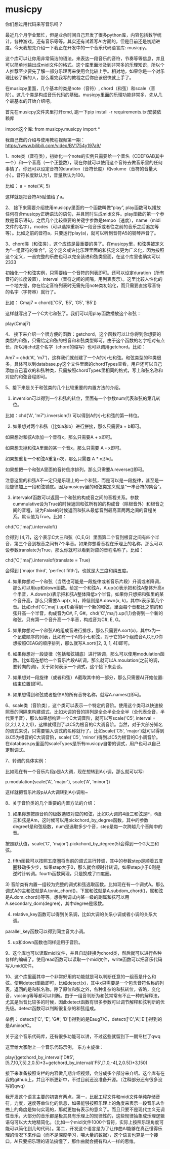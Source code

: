 # musicpy
你们想过用代码来写音乐吗？

最近几个月学业繁忙，但是业余时间自己开发了很多python库，内容包括数学统计，各种游戏，还有音乐等等。其实还有试着写AI方面的，但是目前还是初期进度。今天我想先介绍一下我正在开发中的一个音乐代码语言库: musicpy。

这个库可以让你用非常简洁的语法，来表达一段音乐的音符，节奏等等信息，并且可以简单地输出成midi文件的格式。这个库里面涉及到非常多的乐理知识，所以个人推荐至少要先了解一部分乐理再来使用会比较上手。相对地，如果你是一个对乐理比较了解的人，那么看完我写的教程之后你应该很快就上手了。

在musicpy里面，几个基本的类是note（音符）, chord（和弦）和scale（音阶）。这几个类是构成音乐代码的基础。musicpy里面的乐理功能非常多，先从几个最基本的开始介绍吧。

首先在musicpy文件夹里打开cmd, 跑一下pip install -r requirements.txt安装依赖库

import这个库: from musicpy.musicpy import *

我自己做的介绍与使用教程视频第一期：https://www.bilibili.com/video/BV1754y197a9/

1、note类（音符类），初始化一个note的实例只需要给一个音名（CDEFGAB其中一个）和一个音高（一个正整数），现在你就可以使用这个音符去做音乐里的任何事情了。你还可以设定音符的duration（音符长度）和volume（音符的音量大小）。音符长度默认为1，音量默认为100。

比如： a = note('A', 5)

这样就是把音符A5赋值给了a。

2、 接下来需要介绍使用musicpy里面的一个函数叫做“play”, play函数可以播放任何符合musicpy正确语法的语句，并且同时生成midi文件。play函数的第一个参数是音乐语句，之后几个比较重要的关键字参数是tempo（速度），name（midi文件的名字），modes（可以选择重新写一段音乐或者往之前的音乐之后追加等等）。比如之前的音符a，只要运行play(a)，就可以听到音符A5的钢琴声音了。

3、chord类（和弦类），这个应该是最重要的类了。在musicpy里，和弦类被定义为“一组音符的集合”，这个定义或许比乐理里面的和弦定义更为广义化，因为按照这个定义，一首完整的乐曲也可以完全装进和弦类里面，在这个库里也确实可以2333

初始化一个和弦实例，只需要给一个音符的列表即可。还可以设定duration（所有音符的长度设置），interval（音符之间的间隔，用列表表示）。这里比较人性化的一个地方是，你在给定音符列表时无需先用note类初始化，而只需要直接写音符的名字（字符串）就行了。

比如： Cmaj7 = chord(['C5', 'E5', 'G5', 'B5'])

这样就写出了一个C大七和弦了。我们可以用play函数播放这个和弦：

play(Cmaj7)

4、 接下来介绍一个很方便的函数：getchord，这个函数可以让你得到你想要的类型的和弦，只需给定和弦的根音和和弦类型即可。由于这个函数的名字相对有点长，所以用chd这个名字（chord的缩写）也可以调用getchord。比如：

Am7 = chd('A', 'm7')，这样我们就创建了一个A的小七和弦。和弦类型的种类很多，具体可以到database.py这个文件里面的chordTypes查看，用户还可以自己添加自己喜欢的和弦种类，只需按照chordTypes里相同的格式，写上和弦名称和对应的和弦音程即可。

5、接下来是关于和弦类的几个比较重要的内置方法的介绍。

1) inversion可以得到一个和弦的转位，里面有一个参数num代表和弦的第几转位。

比如：chd('A', 'm7').inversion(1) 可以得到A的小七和弦的第一转位。

2) 如果想对两个和弦（比如a和b）进行拼接，那么只需要a + b即可。

如果想对和弦A添加一个音符x，那么只需要A + x即可。

如果想去掉和弦A里面的某一个音x，那么只需要 A - x即可。

如果想重复一个和弦A重复n次，那么只需要 A * n即可。

如果想把一个和弦A里面的音符倒序排列，那么只需要A.reverse()即可。

注意这里的和弦A不一定只是乐理上的一个和弦，而是可以是一段旋律，甚至是一段旋律加上一段和弦铺底。因为musicpy里的和弦类定义就是“一串音符的集合”。

3) intervalof函数可以返回一个和弦的构成音之间的音程关系。参数cummulative设为True的时候返回和弦所有的的构成音（除根音外）和根音之间的音程，设为False的时候返回和弦从最低音到最高音两两之间的音程关系。默认值为True。比如：

chd('C','maj').intervalof()

会得到 [4,7]，这个表示C大三和弦（C,E,G）里面第二个音到根音之间有四个半音，第三个音到根音之间有7个半音。如果你想看音程在乐理上的名称，那么可以设参数translate为True，那么你就可以看到对应的音程名称了。比如：

chd('C','maj').intervalof(translate = True)

会得到 ['major third', 'perfect fifth']，也就是大三度和纯五度。

4) 如果你想对一个和弦（当然也可能是一段旋律或者音乐片段）升调或者降调，那么可以用up和down函数。给定一个和弦A，A.up(x)表示把和弦A整体升高x个半音，A.down(x)表示把和弦A整体降低x个半音。如果你只想把和弦里的某个音升高，那么只需要A.up(x, k)，降低则是A.down(x, k)，其中k表示第几个音。比如chd('C','maj').up(1)会得到一个新的和弦，里面每个音都比之前的和弦升高一个半音，构成音为C#, F, G#。chd('C','maj').up(1,1)会得到一个新的和弦，只有第一个音升高一个半音，构成音为C#, E, G。

5) 如果你想对一个和弦A的组成音进行排序，那么只需要A.sort(x)，其中x为一个记载顺序的列表，比如有一个A的小七和弦，对于它的4个组成音A,C,E,G你想按照CEAG的顺序排列，那么就写A.sort([2, 3, 1, 4])即可。

6) 如果你想对一段旋律（包括和弦铺底）进行转调，那么可以使用modulation函数。比如现在想给一个音乐片段A转调，那么就可以A.moulation(之前的调， 要转向的调)，关于如何表示一个调式，这个接下来会谈。

7) 如果想对一段旋律（或者和弦）A截取其中的一部分，那么只需要A[开始位置:结束位置]即可。

8) 如果想得到和弦或者旋律A的所有音符名称，就写A.names()即可。



6、scale类（音阶类），这个类可以表示一个特定的音阶。使用这个类可以快速按照音的间隔来构建调式，比如大调的音的排列是全全半全全全半（全代表全音，半代表半音），那么如果想构建一个C大调音阶，就可以写scale('C5', interval = [2,2,1,2,2,2,1])，这样就得到了以C5为根音的C大调音阶。当然，对于大部分知名的调式来说，只需要输入调式的名称就行了。比如scale('C5', 'major')就可以得到以C5为根音的C大调音阶，scale('C5', 'minor')得到以C5为根音的C小调音阶。在database.py里面的scaleTypes是所有musicpy自带的调式，用户也可以自己定制调式。

7、转调的具体实例：

比如现在有一个音乐片段p是A大调，现在想转到A小调，那么就可以写:

p.modulation(scale('A', 'major'), scale('A', 'minor'))

这样就把音乐片段p从A大调转到A小调啦~

8、关于音阶类的几个重要的内置方法的介绍：

1) 如果你想按照音阶的级数选取对应的和弦，比如C大调的4级三和弦是F，6级三和弦是Am，这时候可以用pickchord_by_degree函数，其中的参数degree1是和弦级数，num是选取多少个音，step是每一次跨越几个音阶中的音。

按照默认值，scale('C', 'major').pickchord_by_degree(5)会得到一个G大三和弦。

2) fifth函数可以按照五度圈将当前的调式进行转调，其中的参数step是顺着五度圈移动多少步，如果step大于0，那么就会顺时针转调，如果step小于0则是逆时针转调。fourth函数同理，只是换成了四度圈。

3) 音阶类有内置一组较为完整的调式和弦选取函数。比如现在有一个调式A。那么调式A的主和弦就是A.tonic_chord()，下属和弦就是A.subdom_chord()，属和弦是A.dom_chord()等等。想得到调式内某一级的副属和弦可以用A.secondary_dom(degree)，其中degree是级数。

4) relative_key函数可以得到关系调，比如大调的关系小调或者小调的关系大调。

parallel_key函数可以得到同主音大小调。

5) up和down函数也同样适用于音阶。

9、这个库也可以读取midi文件，并且自动转换为chord类，然后就可以进行各种各样的编辑了。使用read函数可以读取一个midi文件，write函数可以把音乐代码写入midi文件。

10、这个库里面其中一个非常好用的功能就是可以判断任意的一组音是什么和弦。使用detect函数即可，比如detect(x)，其中x只需要是一个包含音符名称的列表，返回的是和弦名称。除了原位和弦之外，各种复杂的和弦转位，省略，变化音，voicing等等都可以判断。由于一组音判断为和弦常常有不止一种的解释法，尤其是当音比较多的时候，因此detect函数有很多参数可以调节解释和弦判断的优先级。detect函数可以判断很复杂的和弦组成。

举例： detect(['C', 'E', 'G#', 'D'])得到的是Eaug7/C，detect(['C','A','E'])得到的是Aminor/C。

关于这个音乐代码库，还有很多功能可以讲，不过这些就留到下一期专栏了qwq

这里给大家附上一个音乐代码示例，
东方主旋律：

play((getchord_by_interval('D#5',[5,7,10,7,5],2,0.5)*3+getchord_by_interval('F5',[1,0,-4],2,0.5))*3,150)

接下来准备按照专栏的内容做几期介绍视频，会分成多个部分来介绍。这个库有在我的github上，并且不断更新中，不过目前还没准备开源。（注释部分还有很多没写的qwq）

我开发这个语言主要的初衷有两点，第一，比起工程文件和midi文件单纯存储音符，力度，速度等单位化的信息，如果能够按照乐理上的角度来表示一段音乐从作曲上的角度是如何实现的，那就更加有表示的意义了。而且只要不是现代主义无调性音乐，大部分的音乐都是极其具有乐理上的规律性的，这些规律抽象成乐理逻辑语句可以大大地精简化。（比如一个midi文件1000个音符，实际上按照乐理角度可能可以简化到几句代码）。第二，开发这个语言是为了让作曲AI能够在真正懂得乐理的情况下来作曲（而不是深度学习，喂大量的数据），这个语言也算是一个接口，AI只要把乐理的语法搞懂了，那作曲就会拥有和人一样的思维。
